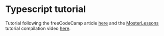 # Typescript tutorial

Tutorial following the freeCodeCamp article [here](https://www.freecodecamp.org/news/learn-typescript-with-this-crash-course/) and the [MosterLessons](https://www.youtube.com/MonsterlessonsAcademy) tutorial compilation video [here](https://www.youtube.com/watch?v=gp5H0Vw39yw). 
